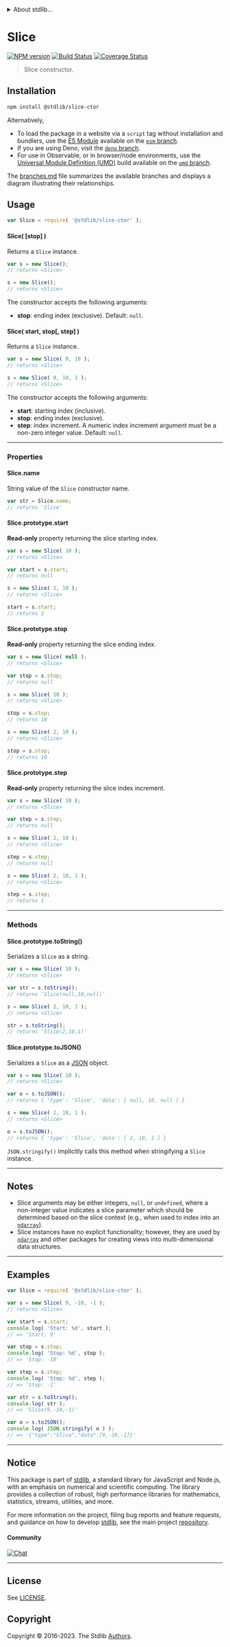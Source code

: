 <!--

@license Apache-2.0

Copyright (c) 2023 The Stdlib Authors.

Licensed under the Apache License, Version 2.0 (the "License");
you may not use this file except in compliance with the License.
You may obtain a copy of the License at

   http://www.apache.org/licenses/LICENSE-2.0

Unless required by applicable law or agreed to in writing, software
distributed under the License is distributed on an "AS IS" BASIS,
WITHOUT WARRANTIES OR CONDITIONS OF ANY KIND, either express or implied.
See the License for the specific language governing permissions and
limitations under the License.

-->


<details>
  <summary>
    About stdlib...
  </summary>
  <p>We believe in a future in which the web is a preferred environment for numerical computation. To help realize this future, we've built stdlib. stdlib is a standard library, with an emphasis on numerical and scientific computation, written in JavaScript (and C) for execution in browsers and in Node.js.</p>
  <p>The library is fully decomposable, being architected in such a way that you can swap out and mix and match APIs and functionality to cater to your exact preferences and use cases.</p>
  <p>When you use stdlib, you can be absolutely certain that you are using the most thorough, rigorous, well-written, studied, documented, tested, measured, and high-quality code out there.</p>
  <p>To join us in bringing numerical computing to the web, get started by checking us out on <a href="https://github.com/stdlib-js/stdlib">GitHub</a>, and please consider <a href="https://opencollective.com/stdlib">financially supporting stdlib</a>. We greatly appreciate your continued support!</p>
</details>

# Slice

[![NPM version][npm-image]][npm-url] [![Build Status][test-image]][test-url] [![Coverage Status][coverage-image]][coverage-url] <!-- [![dependencies][dependencies-image]][dependencies-url] -->

> Slice constructor.

<!-- Section to include introductory text. Make sure to keep an empty line after the intro `section` element and another before the `/section` close. -->

<section class="intro">

</section>

<!-- /.intro -->

<!-- Package usage documentation. -->

<section class="installation">

## Installation

```bash
npm install @stdlib/slice-ctor
```

Alternatively,

-   To load the package in a website via a `script` tag without installation and bundlers, use the [ES Module][es-module] available on the [`esm` branch][esm-url].
-   If you are using Deno, visit the [`deno` branch][deno-url].
-   For use in Observable, or in browser/node environments, use the [Universal Module Definition (UMD)][umd] build available on the [`umd` branch][umd-url].

The [branches.md][branches-url] file summarizes the available branches and displays a diagram illustrating their relationships.

</section>

<section class="usage">

## Usage

```javascript
var Slice = require( '@stdlib/slice-ctor' );
```

<a name="main"></a>

#### Slice( \[stop] )

Returns a `Slice` instance.

```javascript
var s = new Slice();
// returns <Slice>

s = new Slice();
// returns <Slice>
```

The constructor accepts the following arguments:

-   **stop**: ending index (exclusive). Default: `null`.

#### Slice( start, stop\[, step] )

Returns a `Slice` instance.

```javascript
var s = new Slice( 0, 10 );
// returns <Slice>

s = new Slice( 0, 10, 1 );
// returns <Slice>
```

The constructor accepts the following arguments:

-   **start**: starting index (inclusive).
-   **stop**: ending index (exclusive).
-   **step**: index increment. A numeric index increment argument must be a non-zero integer value. Default: `null`.

* * *

### Properties

<a name="static-prop-name"></a>

#### Slice.name

String value of the `Slice` constructor name.

```javascript
var str = Slice.name;
// returns 'Slice'
```

<a name="prop-start"></a>

#### Slice.prototype.start

**Read-only** property returning the slice starting index.

```javascript
var s = new Slice( 10 );
// returns <Slice>

var start = s.start;
// returns null

s = new Slice( 2, 10 );
// returns <Slice>

start = s.start;
// returns 2
```

<a name="prop-stop"></a>

#### Slice.prototype.stop

**Read-only** property returning the slice ending index.

<!-- eslint-disable no-global-assign, stdlib/no-redeclare -->

```javascript
var s = new Slice( null );
// returns <Slice>

var stop = s.stop;
// returns null

s = new Slice( 10 );
// returns <Slice>

stop = s.stop;
// returns 10

s = new Slice( 2, 10 );
// returns <Slice>

stop = s.stop;
// returns 10
```

<a name="prop-step"></a>

#### Slice.prototype.step

**Read-only** property returning the slice index increment.

```javascript
var s = new Slice( 10 );
// returns <Slice>

var step = s.step;
// returns null

s = new Slice( 2, 10 );
// returns <Slice>

step = s.step;
// returns null

s = new Slice( 2, 10, 1 );
// returns <Slice>

step = s.step;
// returns 1
```

* * *

### Methods

<a name="method-to-string"></a>

#### Slice.prototype.toString()

Serializes a `Slice` as a string.

```javascript
var s = new Slice( 10 );
// returns <Slice>

var str = s.toString();
// returns 'Slice(null,10,null)'

s = new Slice( 2, 10, 1 );
// returns <Slice>

str = s.toString();
// returns 'Slice(2,10,1)'
```

<a name="method-to-json"></a>

#### Slice.prototype.toJSON()

Serializes a `Slice` as a [JSON][json] object.

```javascript
var s = new Slice( 10 );
// returns <Slice>

var o = s.toJSON();
// returns { 'type': 'Slice', 'data': [ null, 10, null ] }

s = new Slice( 2, 10, 1 );
// returns <Slice>

o = s.toJSON();
// returns { 'type': 'Slice', 'data': [ 2, 10, 1 ] }
```

`JSON.stringify()` implicitly calls this method when stringifying a `Slice` instance.

</section>

<!-- /.usage -->

<!-- Package usage notes. Make sure to keep an empty line after the `section` element and another before the `/section` close. -->

* * *

<section class="notes">

## Notes

-   Slice arguments may be either integers, `null`, or `undefined`, where a non-integer value indicates a slice parameter which should be determined based on the slice context (e.g., when used to index into an [`ndarray`][@stdlib/ndarray/ctor]).
-   Slice instances have no explicit functionality; however, they are used by [`ndarray`][@stdlib/ndarray] and other packages for creating views into multi-dimensional data structures.

</section>

<!-- /.notes -->

<!-- Package usage examples. -->

<section class="examples">

* * *

## Examples

<!-- eslint no-undef: "error" -->

<!-- eslint-disable no-global-assign, stdlib/no-redeclare -->

```javascript
var Slice = require( '@stdlib/slice-ctor' );

var s = new Slice( 9, -10, -1 );
// returns <Slice>

var start = s.start;
console.log( 'Start: %d', start );
// => 'Start: 9'

var stop = s.stop;
console.log( 'Stop: %d', stop );
// => 'Stop: -10'

var step = s.step;
console.log( 'Step: %d', step );
// => 'Step: -1'

var str = s.toString();
console.log( str );
// => 'Slice(9,-10,-1)'

var o = s.toJSON();
console.log( JSON.stringify( o ) );
// => '{"type":"Slice","data":[9,-10,-1]}'
```

</section>

<!-- /.examples -->

<!-- Section to include cited references. If references are included, add a horizontal rule *before* the section. Make sure to keep an empty line after the `section` element and another before the `/section` close. -->

<section class="references">

</section>

<!-- /.references -->

<!-- Section for related `stdlib` packages. Do not manually edit this section, as it is automatically populated. -->

<section class="related">

</section>

<!-- /.related -->

<!-- Section for all links. Make sure to keep an empty line after the `section` element and another before the `/section` close. -->


<section class="main-repo" >

* * *

## Notice

This package is part of [stdlib][stdlib], a standard library for JavaScript and Node.js, with an emphasis on numerical and scientific computing. The library provides a collection of robust, high performance libraries for mathematics, statistics, streams, utilities, and more.

For more information on the project, filing bug reports and feature requests, and guidance on how to develop [stdlib][stdlib], see the main project [repository][stdlib].

#### Community

[![Chat][chat-image]][chat-url]

---

## License

See [LICENSE][stdlib-license].


## Copyright

Copyright &copy; 2016-2023. The Stdlib [Authors][stdlib-authors].

</section>

<!-- /.stdlib -->

<!-- Section for all links. Make sure to keep an empty line after the `section` element and another before the `/section` close. -->

<section class="links">

[npm-image]: http://img.shields.io/npm/v/@stdlib/slice-ctor.svg
[npm-url]: https://npmjs.org/package/@stdlib/slice-ctor

[test-image]: https://github.com/stdlib-js/slice-ctor/actions/workflows/test.yml/badge.svg?branch=v0.0.1
[test-url]: https://github.com/stdlib-js/slice-ctor/actions/workflows/test.yml?query=branch:v0.0.1

[coverage-image]: https://img.shields.io/codecov/c/github/stdlib-js/slice-ctor/main.svg
[coverage-url]: https://codecov.io/github/stdlib-js/slice-ctor?branch=main

<!--

[dependencies-image]: https://img.shields.io/david/stdlib-js/slice-ctor.svg
[dependencies-url]: https://david-dm.org/stdlib-js/slice-ctor/main

-->

[chat-image]: https://img.shields.io/gitter/room/stdlib-js/stdlib.svg
[chat-url]: https://app.gitter.im/#/room/#stdlib-js_stdlib:gitter.im

[stdlib]: https://github.com/stdlib-js/stdlib

[stdlib-authors]: https://github.com/stdlib-js/stdlib/graphs/contributors

[umd]: https://github.com/umdjs/umd
[es-module]: https://developer.mozilla.org/en-US/docs/Web/JavaScript/Guide/Modules

[deno-url]: https://github.com/stdlib-js/slice-ctor/tree/deno
[umd-url]: https://github.com/stdlib-js/slice-ctor/tree/umd
[esm-url]: https://github.com/stdlib-js/slice-ctor/tree/esm
[branches-url]: https://github.com/stdlib-js/slice-ctor/blob/main/branches.md

[stdlib-license]: https://raw.githubusercontent.com/stdlib-js/slice-ctor/main/LICENSE

[json]: http://www.json.org/

[@stdlib/ndarray]: https://github.com/stdlib-js/ndarray

[@stdlib/ndarray/ctor]: https://github.com/stdlib-js/ndarray-ctor

</section>

<!-- /.links -->
